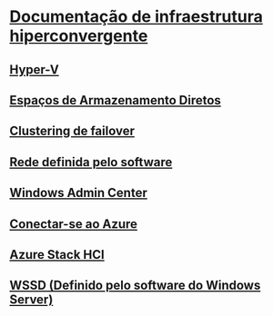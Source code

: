 # [Documentação de infraestrutura hiperconvergente](index.yml)
## [Hyper-V](../virtualization/hyper-v/index.md)
## [Espaços de Armazenamento Diretos](../storage/storage-spaces/storage-spaces-direct-overview.md)
## [Clustering de failover](../failover-clustering/failover-clustering-overview.md)
## [Rede definida pelo software](https://docs.microsoft.com/windows-server/networking/sdn/)
## [Windows Admin Center](../manage/windows-admin-center/overview.md)
## [Conectar-se ao Azure](../azure-hybrid-services/index.md)
## [Azure Stack HCI](https://docs.microsoft.com/azure-stack/operator/azure-stack-hci-overview)
## [WSSD (Definido pelo software do Windows Server)](https://www.microsoft.com/en-us/cloud-platform/software-defined-datacenter)
